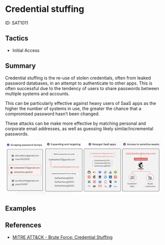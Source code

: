 # Credential stuffing
ID: SAT1011

## Tactics
* Initial Access

## Summary
Credential stuffing is the re-use of stolen credentials, often from leaked password databases, in an attempt to authenticate to other apps. This is often successful due to the tendency of users to share passwords between multiple systems and accounts.

This can be particularly effective against heavy users of SaaS apps as the higher the number of systems in use, the greater the chance that a compromised password hasn’t been changed.

These attacks can be make more effective by matching personal and corporate email addresses, as well as guessing likely similar/incremental passwords.

![Credential stuffing](credential_stuffing.png)

## Examples

## References

* [MITRE ATT&CK - Brute Force: Credential Stuffing](https://attack.mitre.org/techniques/T1110/004/)
